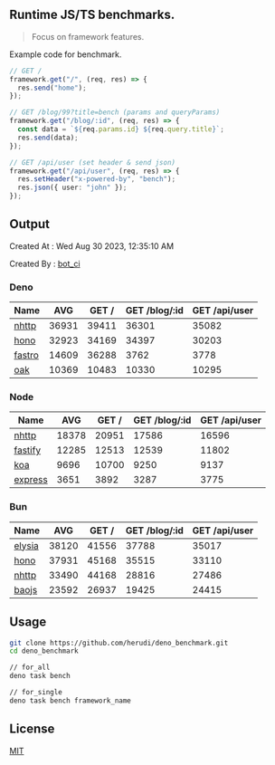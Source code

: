 ## Runtime JS/TS benchmarks.

> Focus on framework features.

Example code for benchmark.
```ts
// GET /
framework.get("/", (req, res) => {
  res.send("home");
});

// GET /blog/99?title=bench (params and queryParams)
framework.get("/blog/:id", (req, res) => {
  const data = `${req.params.id} ${req.query.title}`;
  res.send(data);
});

// GET /api/user (set header & send json)
framework.get("/api/user", (req, res) => {
  res.setHeader("x-powered-by", "bench");
  res.json({ user: "john" });
});
```

## Output
Created At : Wed Aug 30 2023, 12:35:10 AM

Created By : [bot_ci](https://github.com/herudi/deno_benchmarks/commits?author=github-actions%5Bbot%5D)


### Deno
|Name|AVG|GET /|GET /blog/:id|GET /api/user|
|----|----|----|----|----|
|[nhttp](https://github.com/nhttp/nhttp)|36931|39411|36301|35082|
|[hono](https://github.com/honojs/hono)|32923|34169|34397|30203|
|[fastro](https://github.com/fastrodev/fastro)|14609|36288|3762|3778|
|[oak](https://github.com/oakserver/oak)|10369|10483|10330|10295|
  


### Node
|Name|AVG|GET /|GET /blog/:id|GET /api/user|
|----|----|----|----|----|
|[nhttp](https://github.com/nhttp/nhttp)|18378|20951|17586|16596|
|[fastify](https://github.com/fastify/fastify)|12285|12513|12539|11802|
|[koa](https://github.com/koajs/koa)|9696|10700|9250|9137|
|[express](https://github.com/expressjs/express)|3651|3892|3287|3775|
  


### Bun
|Name|AVG|GET /|GET /blog/:id|GET /api/user|
|----|----|----|----|----|
|[elysia](https://github.com/elysiajs/elysia)|38120|41556|37788|35017|
|[hono](https://github.com/honojs/hono)|37931|45168|35515|33110|
|[nhttp](https://github.com/nhttp/nhttp)|33490|44168|28816|27486|
|[baojs](https://github.com/mattreid1/baojs)|23592|26937|19425|24415|
  



## Usage

```bash
git clone https://github.com/herudi/deno_benchmark.git
cd deno_benchmark

// for_all
deno task bench

// for_single
deno task bench framework_name
```

## License

[MIT](LICENSE)

